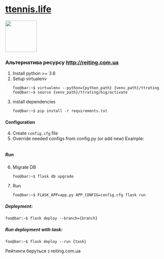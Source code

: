 # [ttennis.life ](ttennis.life)
<img src="https://github.com/vitaliylevitskiand/ttrating/blob/master/static/img/logo.png" width="100" height="100">

### Альтернатива ресурсу <http://reiting.com.ua>

1) Install python >= 3.6
2) Setup virtualenv
    ```console
    foo@bar:~$ virtualenv --python={python_path} {venv_path}/ttrating
    foo@bar:~$ source {venv_path}/ttrating/big/activate
    ```
3) install dependencies
    ```console
    foo@bar:~$ pip install -r requirements.txt
    ```
#### Configuration
4) Create `config.cfg` file
5) Override needed configs from config.py (or add new)
Example:
```
```
##### Run
6) Migrate DB
    ```console
    foo@bar:~$ flask db upgrade
    ```
7) Run
	```console
    foo@bar:~$ FLASK_APP=app.py APP_CONFIG=config.cfg flask run
    ```
##### Deployment:
```console
foo@bar:~$ flask deploy --branch={branch}
```

##### Run deployment with task:
```console
foo@bar:~$ flask deploy --run {task}
```

Рейтинги беруться з reiting.com.ua